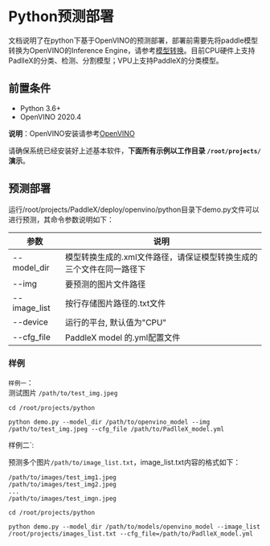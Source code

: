# Python预测部署
文档说明了在python下基于OpenVINO的预测部署，部署前需要先将paddle模型转换为OpenVINO的Inference Engine，请参考[模型转换](docs/deploy/openvino/export_openvino_model.md)。目前CPU硬件上支持PadlleX的分类、检测、分割模型；VPU上支持PaddleX的分类模型。

## 前置条件
* Python 3.6+
* OpenVINO 2020.4

**说明**：OpenVINO安装请参考[OpenVINO](https://docs.openvinotoolkit.org/latest/index.html)  


请确保系统已经安装好上述基本软件，**下面所有示例以工作目录 `/root/projects/`演示**。

## 预测部署
运行/root/projects/PaddleX/deploy/openvino/python目录下demo.py文件可以进行预测，其命令参数说明如下：

|  参数   | 说明  |
|  ----  | ----  |
| --model_dir  | 模型转换生成的.xml文件路径，请保证模型转换生成的三个文件在同一路径下|
| --img  | 要预测的图片文件路径 |
| --image_list  | 按行存储图片路径的.txt文件 |
| --device  | 运行的平台, 默认值为"CPU" |
| --cfg_file | PaddleX model 的.yml配置文件 |

### 样例
`样例一`：  
测试图片 `/path/to/test_img.jpeg`  

```
cd /root/projects/python  

python demo.py --model_dir /path/to/openvino_model --img /path/to/test_img.jpeg --cfg_file /path/to/PadlleX_model.yml
```  

样例二`:

预测多个图片`/path/to/image_list.txt`，image_list.txt内容的格式如下：

```
/path/to/images/test_img1.jpeg
/path/to/images/test_img2.jpeg
...
/path/to/images/test_imgn.jpeg
```

```
cd /root/projects/python  

python demo.py --model_dir /path/to/models/openvino_model --image_list /root/projects/images_list.txt --cfg_file=/path/to/PadlleX_model.yml
```
